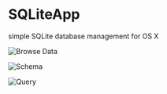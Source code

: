 # SQLiteApp
simple SQLite database management for OS X

 ![Browse Data](https://github.com/javaliker/SQLiteApp/blob/master/SQLiteAppBrowse.png) 
 
 ![Schema](https://github.com/javaliker/SQLiteApp/blob/master/SQLiteAppSchema.png) 
  
![Query](https://github.com/javaliker/SQLiteApp/blob/master/SQLiteAppQuery.png) 
